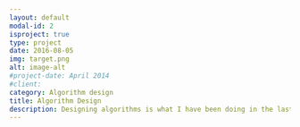 ```yaml
---
layout: default
modal-id: 2
isproject: true
type: project
date: 2016-08-05
img: target.png
alt: image-alt
#project-date: April 2014
#client: 
category: Algorithm design
title: Algorithm Design
description: Designing algorithms is what I have been doing in the last 10 years and more. I can set up data analytics solutions for small and large enterprises and apply machine learning algorithms to detect patterns and trends, extract knowledge and support decisions within several commercial domains, from finance, healthcare, traffic, and sales forecasting. I design and deploy algorithms and cloud-based software systems for production environments with high industrial standards. Feel free to schedule a meeting with me
---
```


